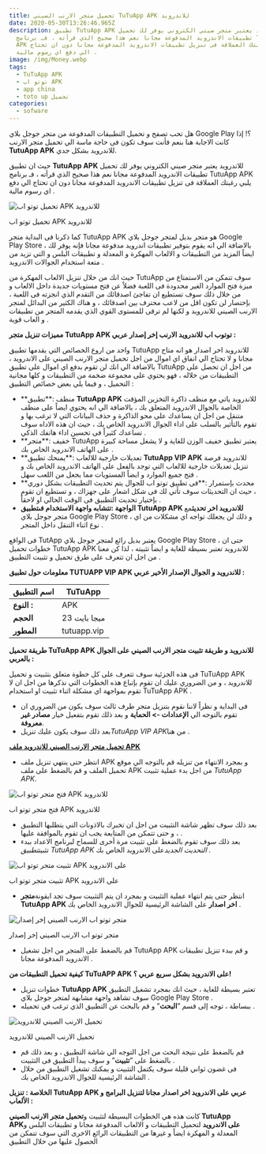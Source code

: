 ```yaml
---
title: تحميل متجر الارنب الصيني TuTuApp APK للاندرويد
date: 2020-05-30T13:26:46.965Z
description: تطبيق TutuApp APK للاندرويد يعتبر متجر صيني الكتروني يوفر لك تحميل
  تطبيقات الاندرويد المدفوعة مجانا نعم هذا صحيح الذي قرأته ، فـ برنامج TutuApp
  APK يلبي رغبتك العملاقة فى تنزيل تطبيقات الاندرويد المدفوعة مجانا دون ان تحتاج
  الي دفع اي رسوم مالية .
image: /img/Money.webp
tags:
  - TuTuApp APK
  - توتو اب APK
  - app china
  - toto up تحميل
categories:
  - sofware
---
```

<!--StartFragment-->

هل تحب تصفح و تحميل التطبيقات المدفوعة من متجر جوجل بلاي Google Play ؟! إذا كانت الاجابة هنا بنعم فأنت سوف تكون فى حاجة ماسة الي تحميل متجر الارنب **TutuApp APK** للاندرويد بشكل جدي.

حيث ان تطبيق **TutuApp APK** للاندرويد يعتبر متجر صيني الكتروني يوفر لك تحميل تطبيقات الاندرويد المدفوعة مجانا نعم هذا صحيح الذي قرأته ، فـ برنامج TutuApp APK يلبي رغبتك العملاقة فى تنزيل تطبيقات الاندرويد المدفوعة مجانا دون ان تحتاج الي دفع اي رسوم مالية .

![تحميل توتو اب APK للاندرويد](https://tutuapp-ar.com/wp-content/uploads/2019/08/%D8%B5%D9%88%D8%B1%D8%A9-%D8%B1%D9%82%D9%85-1-1-300x234.png)

تحميل توتو اب APK للاندرويد

كما ذكرنا فى البداية متجر TutuApp APK هو متجر بديل لمتجر جوجل بلاي Google Play Store ، بالاضافة الي انه يقوم بتوفير تطبيقات اندرويد مدفوعة مجانا فإنه يوفر لك ايضاً المزيد من التطبيقات و الالعاب المهكرة و المعدلة و تطبيقات البلس و التي تزيد من متعة استخدام الجوالات الاندرويد .

حيث انك من خلال تنزيل الالعاب المهكرة من TutuApp سوف تتمكن من الاستمتاع من ميزة فتح الموارد الغير محدودة فى اللعبة فضلاً عن فتح مستويات جديدة داخل الالعاب و من خلال ذلك سوف تستطيع ان تفاجئ اصدقائك من التقدم الذي انجزته فى اللعبة ، بإختصار لن تكون اقل من لاعب محترف بين اصدقائك ، و هناك الكثير من البدائل لمتجر الارنب الصيني للاندرويد و لكنها لم ترقى للمستوى القوي الذي يقدمه المتجر من تطبيقات و العاب قوية .

**مميزات تنزيل متجر TutuApp APK توتوب اب للاندرويد الارنب إخر إصدار عربي :**

واحد من اروع الخصائص التي يقدمها تطبيق TutuApp للاندرويد اخر اصدار هو انه متاح مجانا و لا تحتاج الي انفاق اي اموال من اجل تحميل متجر الارنب الصيني على الاندرويد ، بالاضافة الي انك لن تقوم بدفع اي اموال على تطبيق TutuApp من اجل ان تحصل على التطبيقات من خلاله ، فهو يحتوي على مجموعة ضخمة من التطبيقات و كلها مجانية التحميل ، و فيما يلي بعض خصائص التطبيق :

* **منظف :**تطبيق **TutuApp APK** للاندرويد ياتي مع منظف ذاكرة التخزين المؤقت الخاصة بالجوال الاندرويد المتعلق بك ، بالاضافة الي انه يحتوي ايضاً على منظف متنقل من اجل ان يساعدك على محو الذاكرة و حذف البيانات التي لا ترغب بها و تقوم بالتأثير بالسلب على اداء الجوال الاندرويد الخاص بك ، حيث ان هذه الاداه سوف تساعدك كثيراً فى تحسين اداء هاتفك الذكي .
* **خفيف :**متجر TutuApp يعتبر تطبيق خفيف الوزن للغاية و لا يشغل مساحة كبيرة على الهاتف الاندرويد الخاص بك .
* **تعديلات خارجية للالعاب :**يمنحك تطبيق **TutuApp VIP APK** للاندرويد فرصة تنزيل تعديلات خارجية للالعاب التي توجد بالفعل على الهاتف الاندرويد الخاص بك و فتح جميع الموارد و ايضاً المستويات مما يجعل من اللعب سهل .
* **محدث بإستمرار :**فى تطبيق توتو اب للجوال يتم تحديث التطبيقات بشكل دوري ، حيث ان التحديثات سوف تأتي لك فى شكل اشعار على جهزاك ، و تستطيع ان تقوم بإختيار تحديث التطبيق فى الوقت الحالي او لاحقاً .
* **الواجهة :**تتشابه واجهة الاستخدام فى**تطبيق TutuApp APK للاندرويد اخر تحديث**مع متجر جوجل بلاي Google Play Store ، و ذلك لن يجعلك تواجه اي مشكلات من اي نوع اثناء التنقل داخل المتجر .

فى الواقع TutApp يعتبر بديل رائع لمتجر جوجل بلاي Google Play Store ، حتى ان خطوات تحميل TutuApp APK للاندرويد تعتبر بسيطة للغاية و ايضاً تثبيته ، لذا كن معنا من اجل ان تتعرف على طرق تحميل و تثبيت التطبيق .

**معلومات حول تطبيق TUTUAPP VIP APK للاندرويد و الجوال الإصدار الأخير عربي :**

| **اسم التطبيق** | TuTuApp      |
| --------------- | ------------ |
| **النوع :**     | APK          |
| **الحجم**       | 23 ميجا بايت |
| **المطور**      | tutuapp.vip  |

**طريقة تحميل TuTuApp APK للاندرويد و طريقة تثبيت متجر الارنب الصيني على الجوال بالعربي :**

فى هذه الجزئية سوف تتعرف على كل خطوة متعلق بتثبيت و تحميل TuTuApp APK للاندرويد ، و من الضروري عليك ان تقوم بإتباع هذه الخطوات التي نذكرها من اجل ان لا تقوم بمواجهة اي مشكلة اثناء تثبيت او استخدام TuTuApp APK .

* فى البداية و نظراً لاننا نقوم بتنزيل متجر طرف ثالث سوف يكون من الضروري ان تقوم بالتوجه الي **الإعدادات -> الحماية** و بعد ذلك تقوم بتفعيل خيار **مصادر غير معروفة**.
* بعد ذلك سوف يكون عليك تنزيل*TutuApp VIP APK*من هنا .

**[تحميل متجر الارنب الصيني للاندرويد ملف APK](https://tutuapp-ar.com/download)**

* انتظر حتى ينتهي تنزيل ملف APK و بمجرد الانتهاء من تنزيله قم بالتوجه الي موقع تحميل الملف و قم بالضغط على ملف APK من اجل بدء عملية تثبيت *TutuApp APK*.

![فتح متجر توتو اب APK للاندرويد](https://tutuapp-ar.com/wp-content/uploads/2019/08/%D8%B5%D9%88%D8%B1%D8%A9-%D8%B1%D9%82%D9%85-2-1-160x300.jpg)

فتح متجر توتو اب APK للاندرويد

* بعد ذلك سوف تظهر شاشة التثبيت من اجل ان تخبرك بالاذونات التي يتطلبها التطبيق ، و حتى تتمكن من المتابعة يجب ان تقوم بالموافقة عليها .
* بعد ذلك سوف تقوم بالضغط على تثبيت مرة أخرى للسماح لبرنامج الاعداد ببدء تثبيت*تطبيق TutuApp APK التحديث الجديد*على الاندرويد الخاص بك .

![تثبيت متجر توتو اب APK على الاندرويد](https://tutuapp-ar.com/wp-content/uploads/2019/08/%D8%B5%D9%88%D8%B1%D8%A9-%D8%B1%D9%82%D9%85-3-1-158x300.jpg)

تثبيت متجر توتو اب APK على الاندرويد

* انتظر حتى يتم انتهاء عملية التثبيت و بمجرد ان يتم التثبيت سوف تجد ايقونة**متجر TutuApp APK اخر اصدار** على الشاشة الرئيسية للجوال الاندرويد الخاص بك .

![متجر توتو اب الارنب الصيني إخر إصدار](https://tutuapp-ar.com/wp-content/uploads/2019/08/%D8%B5%D9%88%D8%B1%D8%A9-%D8%B1%D9%82%D9%85-4-1-159x300.jpg)

متجر توتو اب الارنب الصيني إخر إصدار

* قم بالضغط على المتجر من اجل تشغيل TutuApp APK و قم ببدء تنزيل تطبيقات الاندرويد المدفوعة مجانا .

**كيفية تحميل التطبيقات من TuTuAPP APK على الاندرويد بشكل سريع عربي ؟!**

* خطوات تنزيل **TutuApp APK** تعتبر بسيطة للغاية ، حيث انك بمجرد تشغيل التطبيق سوف تشاهد واجهة مشابهة لمتجر جوجل بلاي Google Play Store .
* ببساطة ، توجه إلى قسم ”**البحث**” و قم بالبحث عن التطبيق الذي ترغب في تحميله .

![تحميل الارنب الصيني للاندرويد](https://tutuapp-ar.com/wp-content/uploads/2019/08/%D8%B5%D9%88%D8%B1%D8%A9-%D8%B1%D9%82%D9%85-5-1-158x300.jpg)

تحميل الارنب الصيني للاندرويد

* قم بالضغط على نتيجة البحث من اجل التوجه الي شاشة التطبيق ، و بعد ذلك قم بالضغط على ”**تثبيت**” و سوف يبدأ التطبيق فى التثبيت .
* فى غضون ثواني قليلة سوف يكتمل التثبيت و يمكنك تشغيل التطبيق من خلال الشاشة الرئيسية للجوال الاندرويد الخاص بك .



**الخلاصة : تنزيل TutuApp APK عربي على الاندرويد اخر اصدار مجانا لتنزيل البرامج و الألعاب :**

كانت هذه هي الخطوات البسيطة لتثبيت و**تحميل متجر الارنب الصيني TutuApp APKعلى الاندرويد** لتحميل التطبيقات و الالعاب المدفوعة مجانا و تطبيقات البلس و المعدلة و المهكرة ايضاً و غيرها من التطبيقات الرائع الاخرى التي سوف تتمكن من الحصول عليها من خلال التطبيق

<!--EndFragment-->